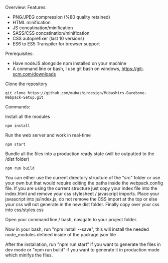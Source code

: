 Overview:
Features:
- PNG/JPEG compression (%80 quality retained)
- HTML minification
- JS concatination/minification
- SASS/CSS concatination/minification
- CSS autoprefixer (last 10 versions)
- ES6 to ES5 Transpiler for browser support

Prerequisites:
- Have nodeJS alongside npm installed on your machine
- A command line or bash, I use git bash on windows, https://git-scm.com/downloads


Clone the repository

```
git clone https://github.com/mubashirdesign/Mubashirs-Barebone-Webpack-Setup.git
```

Commands:

Install all the modules
```
npm install
```

Run the web server and work in real-time
```
npm start
```

Bundle all the files into a production ready state (will be outputted to the /dist folder)
```
npm run build
```

You can either use the current directory structure of the "src" folder or use your own but that would require editing the paths inside the webpack.config file. 
If you are using the current structure just copy your index file into the index.html and remove your css stylesheet / javascript imports. 
Place your javascript into js/index.js, do not remove the CSS import at the top or else your css will not generate in the new dist folder. 
Finally copy over your css into css/styles.css 


Open your command line / bash, navigate to your project folder. 

Now in your bash, run "npm install --save", this will install the needed node_modules defined inside of the package.json file 

After the installation, run "npm run start" if you want to generate the files in dev mode or "npm run build" if you want to generate it in production mode which minifys the files. 
